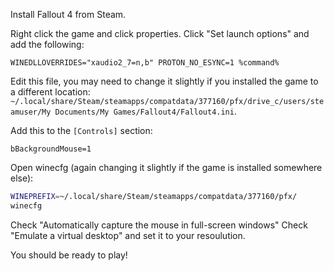 Install Fallout 4 from Steam.

Right click the game and click properties.
Click "Set launch options" and add the following:
```
WINEDLLOVERRIDES="xaudio2_7=n,b" PROTON_NO_ESYNC=1 %command%
```

Edit this file, you may need to change it slightly if you installed the game to a different location: `~/.local/share/Steam/steamapps/compatdata/377160/pfx/drive_c/users/steamuser/My Documents/My Games/Fallout4/Fallout4.ini`.

Add this to the `[Controls]` section:
```
bBackgroundMouse=1
```

Open winecfg (again changing it slightly if the game is installed somewhere else):
```bash
WINEPREFIX=~/.local/share/Steam/steamapps/compatdata/377160/pfx/
winecfg
```

Check "Automatically capture the mouse in full-screen windows"
Check "Emulate a virtual desktop" and set it to your resoulution.

You should be ready to play!